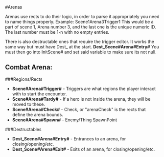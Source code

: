 #Arenas

Arenas use rects to do their logic, in order to parse it 
appropriately you need to name things properly.
Example:
Scene1Arena3Trigger1
This would be a part of scene 1, Arena number 3, and the last one is the unique numeric ID.
The last number must be 1-n with no empty entries.

There is also destructable ones that require the trigger editor.
It works the same way but must have Dest_ at the start.
**Dest_Scene#Arena#Entry#**
You must then go into InitScene# and set said variable to make sure its not null.

## Combat Arena:
###Regions/Rects
* **Scene#Arena#Trigger#** - Triggers are what regions the player interact with to start the encounter.
* **Scene#Arena#Tardy#** - If a hero is not inside the arena, they will be moved to these.
* **Scene#Arena#Check#** - Check, or "arenaCheck" is the rects that define the arena bounds.
* **Scene#Arena#Spawn#** - Enemy/Thing SpawnPoint

###Destructables
* **Dest_Scene#Arena#Entry#** - Entrances to an arena, for closing/opening/etc.
* **Dest_Scene#Arena#Exit#** - Exits of an arena, for closing/opening/etc.
